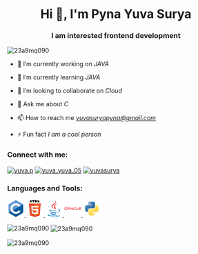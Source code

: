 <h1 align="center">Hi 👋, I'm Pyna Yuva Surya</h1>
<h3 align="center">I am interested frontend development</h3>

<p align="left"> <img src="https://komarev.com/ghpvc/?username=23a9mq090&label=Profile%20views&color=0e75b6&style=flat" alt="23a9mq090" /> </p>

- 🔭 I’m currently working on *JAVA*

- 🌱 I’m currently learning *JAVA*

- 👯 I’m looking to collaborate on *Cloud*

- 💬 Ask me about *C*

- 📫 How to reach me *yuvasuryapyna@gmail.com*

- ⚡ Fun fact *I am a cool person*

<h3 align="left">Connect with me:</h3>
<p align="left">
<a href="https://linkedin.com/in/yuva.p" target="blank"><img align="center" src="https://raw.githubusercontent.com/rahuldkjain/github-profile-readme-generator/master/src/images/icons/Social/linked-in-alt.svg" alt="yuva.p" height="30" width="40" /></a>
<a href="https://instagram.com/yuva_yuva_05" target="blank"><img align="center" src="https://raw.githubusercontent.com/rahuldkjain/github-profile-readme-generator/master/src/images/icons/Social/instagram.svg" alt="yuva_yuva_05" height="30" width="40" /></a>
<a href="https://codeforces.com/profile/yuvasurya" target="blank"><img align="center" src="https://raw.githubusercontent.com/rahuldkjain/github-profile-readme-generator/master/src/images/icons/Social/codeforces.svg" alt="yuvasurya" height="30" width="40" /></a>
</p>

<h3 align="left">Languages and Tools:</h3>
<p align="left"> <a href="https://www.cprogramming.com/" target="_blank" rel="noreferrer"> <img src="https://raw.githubusercontent.com/devicons/devicon/master/icons/c/c-original.svg" alt="c" width="40" height="40"/> </a> <a href="https://www.w3.org/html/" target="_blank" rel="noreferrer"> <img src="https://raw.githubusercontent.com/devicons/devicon/master/icons/html5/html5-original-wordmark.svg" alt="html5" width="40" height="40"/> </a> <a href="https://www.java.com" target="_blank" rel="noreferrer"> <img src="https://raw.githubusercontent.com/devicons/devicon/master/icons/java/java-original.svg" alt="java" width="40" height="40"/> </a> <a href="https://www.oracle.com/" target="_blank" rel="noreferrer"> <img src="https://raw.githubusercontent.com/devicons/devicon/master/icons/oracle/oracle-original.svg" alt="oracle" width="40" height="40"/> </a> <a href="https://www.python.org" target="_blank" rel="noreferrer"> <img src="https://raw.githubusercontent.com/devicons/devicon/master/icons/python/python-original.svg" alt="python" width="40" height="40"/> </a> </p>

<p><img align="left" src="https://github-readme-stats.vercel.app/api/top-langs?username=23a9mq090&show_icons=true&locale=en&layout=compact" alt="23a9mq090" /></p>

<p>&nbsp;<img align="center" src="https://github-readme-stats.vercel.app/api?username=23a9mq090&show_icons=true&locale=en" alt="23a9mq090" /></p>

<p><img align="center" src="https://github-readme-streak-stats.herokuapp.com/?user=23a9mq090&" alt="23a9mq090" /></p>
